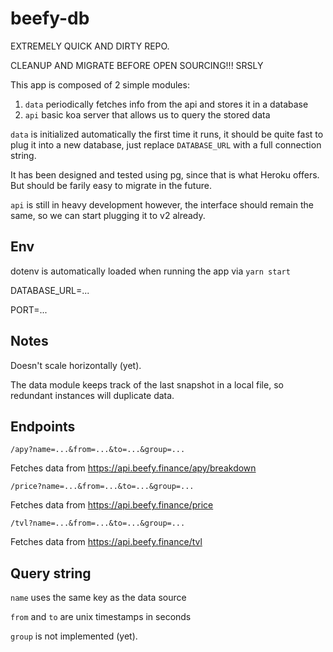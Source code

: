# beefy-db

EXTREMELY QUICK AND DIRTY REPO.

CLEANUP AND MIGRATE BEFORE OPEN SOURCING!!! SRSLY

This app is composed of 2 simple modules:
1. `data` periodically fetches info from the api and stores it in a database
2. `api` basic koa server that allows us to query the stored data

`data` is initialized automatically the first time it runs, it should be quite fast to plug it into a new database, just replace `DATABASE_URL` with a full connection string.

It has been designed and tested using pg, since that is what Heroku offers. But should be farily easy to migrate in the future.

`api` is still in heavy development however, the interface should remain the same, so we can start plugging it to v2 already.

## Env
dotenv is automatically loaded when running the app via `yarn start`

DATABASE_URL=...

PORT=...

## Notes
Doesn't scale horizontally (yet).

The data module keeps track of the last snapshot in a local file, so redundant instances will duplicate data.

## Endpoints 

```
/apy?name=...&from=...&to=...&group=...
```
Fetches data from https://api.beefy.finance/apy/breakdown

```
/price?name=...&from=...&to=...&group=...
```
Fetches data from https://api.beefy.finance/price

```
/tvl?name=...&from=...&to=...&group=...
```
Fetches data from https://api.beefy.finance/tvl

## Query string

`name` uses the same key as the data source

`from` and `to` are unix timestamps in seconds

`group` is not implemented (yet). 
